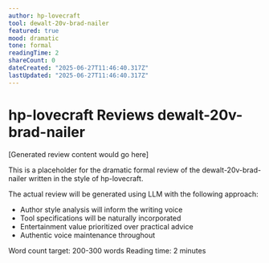 ```yaml
---
author: hp-lovecraft
tool: dewalt-20v-brad-nailer
featured: true
mood: dramatic
tone: formal
readingTime: 2
shareCount: 0
dateCreated: "2025-06-27T11:46:40.317Z"
lastUpdated: "2025-06-27T11:46:40.317Z"
---
```


# hp-lovecraft Reviews dewalt-20v-brad-nailer

[Generated review content would go here]

This is a placeholder for the dramatic formal review of the dewalt-20v-brad-nailer written in the style of hp-lovecraft.

The actual review will be generated using LLM with the following approach:

- Author style analysis will inform the writing voice
- Tool specifications will be naturally incorporated
- Entertainment value prioritized over practical advice
- Authentic voice maintenance throughout

Word count target: 200-300 words
Reading time: 2 minutes
